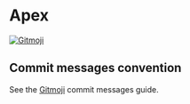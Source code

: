 # Apex

[![Gitmoji](https://img.shields.io/badge/gitmoji-%20😜%20😍-FFDD67.svg)](https://gitmoji.carloscuesta.me)

## Commit messages convention

See the [Gitmoji](https://gitmoji.carloscuesta.me) commit messages guide.